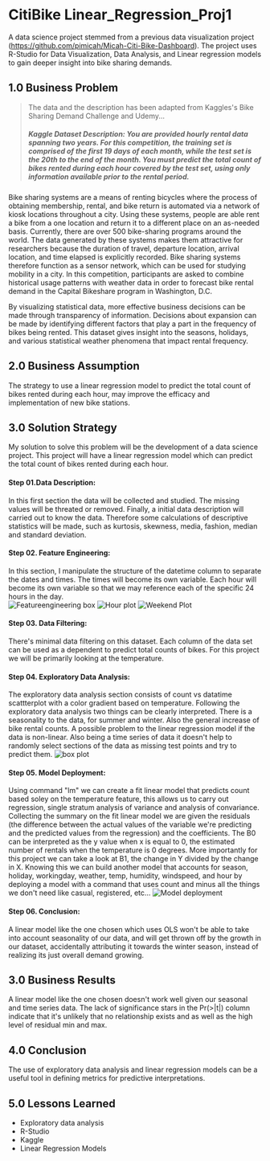 # CitiBike Linear_Regression_Proj1
A data science project stemmed from a previous data visualization project (https://github.com/pimicah/Micah-Citi-Bike-Dashboard).  The project uses R-Studio for Data Visualization, Data Analysis, and Linear regression models to gain deeper insight into bike sharing demands.

## 1.0 Business Problem
> The data and the description has been adapted from Kaggles's Bike Sharing Demand Challenge and Udemy...
> ##### Kaggle Dataset Description: You are provided hourly rental data spanning two years. For this competition, the training set is comprised of the first 19 days of each month, while the test set is the 20th to the end of the month. You must predict the total count of bikes rented during each hour covered by the test set, using only information available prior to the rental period.
> 
Bike sharing systems are a means of renting bicycles where the process of obtaining membership, rental, and bike return is automated via a network of kiosk locations throughout a city. Using these systems, people are able rent a bike from a one location and return it to a different place on an as-needed basis. Currently, there are over 500 bike-sharing programs around the world.  The data generated by these systems makes them attractive for researchers because the duration of travel, departure location, arrival location, and time elapsed is explicitly recorded. Bike sharing systems therefore function as a sensor network, which can be used for studying mobility in a city. In this competition, participants are asked to combine historical usage patterns with weather data in order to forecast bike rental demand in the Capital Bikeshare program in Washington, D.C.

By visualizing statistical data, more effective business decisions can be made through transparency of information. Decisions about expansion can be made by identifying different factors that play a part in the frequency of bikes being rented.  This dataset gives insight into the seasons, holidays, and various statistical weather phenomena that impact rental frequency. 
## 2.0 Business Assumption
The strategy to use a linear regression model to predict the total count of bikes rented during each hour, may improve the efficacy and implementation of new bike stations.

## 3.0 Solution Strategy
My solution to solve this problem will be the development of a data science project. This project will have a linear regression model which can predict the total count of bikes rented during each hour.

#### Step 01.Data Description:
In this first section the data will be collected and studied. The missing values will be threated or removed. Finally, a initial data description will carried out to know the data. Therefore some calculations of descriptive statistics will be made, such as kurtosis, skewness, media, fashion, median and standard deviation.

#### Step 02. Feature Engineering:
In this section, I manipulate the structure of the datetime column to separate the dates and times.  The times will become its own variable.  Each hour will become its own variable so that we may reference each of the specific 24 hours in the day.  
![Featureengineering box](https://github.com/pimicah/KaggleLinear_Regression_Proj1/assets/144563378/fa15c11c-a1bc-4d68-a128-881ac8065ca7)
![Hour plot](https://github.com/pimicah/KaggleLinear_Regression_Proj1/assets/144563378/5d7b9481-35bc-4ee8-9f00-9ee64d5f952c)
![Weekend Plot](https://github.com/pimicah/KaggleLinear_Regression_Proj1/assets/144563378/a8e508fb-c436-4b72-8e58-b7bb7636e51f)


#### Step 03. Data Filtering:
There's minimal data filtering on this dataset.  Each column of the data set can be used as a dependent to predict total counts of bikes.  For this project we will be primarily looking at the temperature.

#### Step 04. Exploratory Data Analysis:
The exploratory data analysis section consists of count vs datatime scattterplot with a color gradient based on temperature.  Following the exploratory data analysis two things can be clearly interpreted.  There is a seasonality to the data, for summer and winter.  Also the general increase of bike rental counts.  A possible problem to the linear regression model if the data is non-linear.  Also being a time series of data it doesn't help to randomly select sections of the data as missing test points and try to predict them.
![box plot](https://github.com/pimicah/KaggleLinear_Regression_Proj1/assets/144563378/b578aff6-03a3-4212-922b-f6bcddbd8ad1)

#### Step 05. Model Deployment:
Using command "lm" we can create a fit linear model that predicts count based soley on the temperature feature, this allows us to carry out regression, single stratum analysis of variance and analysis of convariance.  Collecting the summary on the fit linear model we are given the residuals (the difference between the actual values of the variable we're predicting and the predicted values from the regression) and the coefficients.  The B0 can be interpreted as the y value when x is equal to 0, the estimated number of rentals when the temperature is 0 degrees.  More importantly for this project we can take a look at B1, the change in Y divided by the change in X.  Knowing this we can build another model that accounts for season, holiday, workingday, weather, temp, humidity, windspeed, and hour by deploying a model with a command that uses count and minus all the things we don't need like casual, registered, etc... 
![Model deployment](https://github.com/pimicah/KaggleLinear_Regression_Proj1/assets/144563378/ca040ff4-4501-4673-8f6a-d2909ffd36bd)


#### Step 06. Conclusion:
A linear model like the one chosen which uses OLS won't be able to take into account seasonality of our data, and will get thrown off by the growth in our dataset, accidentally attributing it towards the winter season, instead of realizing its just overall demand growing.

## 3.0 Business Results
A linear model like the one chosen doesn't work well given our seasonal and time series data.  The lack of significance stars in the Pr(>|t|) column indicate that it's unlikely that no relationship exists and as well as the high level of residual min and max.

## 4.0 Conclusion
The use of exploratory data analysis and linear regression models can be a useful tool in defining metrics for predictive interpretations.

## 5.0 Lessons Learned
- Exploratory data analysis
- R-Studio
- Kaggle
- Linear Regression Models
